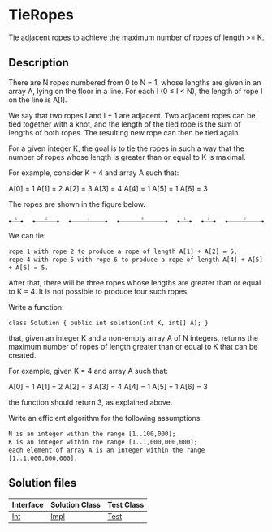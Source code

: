 # TieRopes

Tie adjacent ropes to achieve the maximum number of ropes of length >= K.

## Description

There are N ropes numbered from 0 to N − 1, whose lengths are given in an array A, lying on the floor in a line. For each I (0 ≤ I < N), the length of rope I on the line is A[I].

We say that two ropes I and I + 1 are adjacent. Two adjacent ropes can be tied together with a knot, and the length of the tied rope is the sum of lengths of both ropes. The resulting new rope can then be tied again.

For a given integer K, the goal is to tie the ropes in such a way that the number of ropes whose length is greater than or equal to K is maximal.

For example, consider K = 4 and array A such that:

  A[0] = 1
  A[1] = 2
  A[2] = 3
  A[3] = 4
  A[4] = 1
  A[5] = 1
  A[6] = 3

The ropes are shown in the figure below.

![](../../../img/codility/005.png)

We can tie:

	rope 1 with rope 2 to produce a rope of length A[1] + A[2] = 5;
	rope 4 with rope 5 with rope 6 to produce a rope of length A[4] + A[5] + A[6] = 5.

After that, there will be three ropes whose lengths are greater than or equal to K = 4. It is not possible to produce four such ropes.

Write a function:

	class Solution { public int solution(int K, int[] A); }

that, given an integer K and a non-empty array A of N integers, returns the maximum number of ropes of length greater than or equal to K that can be created.

For example, given K = 4 and array A such that:

  A[0] = 1
  A[1] = 2
  A[2] = 3
  A[3] = 4
  A[4] = 1
  A[5] = 1
  A[6] = 3

the function should return 3, as explained above.

Write an efficient algorithm for the following assumptions:

	N is an integer within the range [1..100,000];
	K is an integer within the range [1..1,000,000,000];
	each element of array A is an integer within the range [1..1,000,000,000].

## Solution files

|  Interface | Solution Class  | Test Class  |
| :------------ | :------------ | :------------ |
| [Int](../../../src/main/java/Int.java)  |  [Impl](../../../src/main/java/Impl.java) | [Test](../../../src/test/java/Test.java)  |
